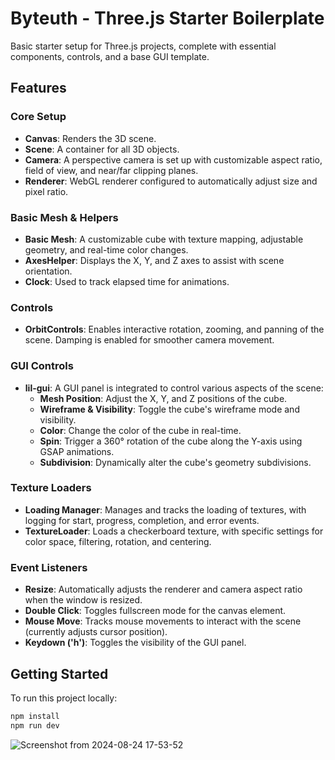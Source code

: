 # Byteuth  -  Three.js Starter Boilerplate

Basic starter setup for Three.js projects, complete with essential components, controls, and a base GUI template.

## Features

### Core Setup

- **Canvas**: Renders the 3D scene.
- **Scene**: A container for all 3D objects.
- **Camera**: A perspective camera is set up with customizable aspect ratio, field of view, and near/far clipping planes.
- **Renderer**: WebGL renderer configured to automatically adjust size and pixel ratio.

### Basic Mesh & Helpers

- **Basic Mesh**: A customizable cube with texture mapping, adjustable geometry, and real-time color changes.
- **AxesHelper**: Displays the X, Y, and Z axes to assist with scene orientation.
- **Clock**: Used to track elapsed time for animations.

### Controls

- **OrbitControls**: Enables interactive rotation, zooming, and panning of the scene. Damping is enabled for smoother camera movement.

### GUI Controls

- **lil-gui**: A GUI panel is integrated to control various aspects of the scene:
  - **Mesh Position**: Adjust the X, Y, and Z positions of the cube.
  - **Wireframe & Visibility**: Toggle the cube's wireframe mode and visibility.
  - **Color**: Change the color of the cube in real-time.
  - **Spin**: Trigger a 360° rotation of the cube along the Y-axis using GSAP animations.
  - **Subdivision**: Dynamically alter the cube's geometry subdivisions.

### Texture Loaders

- **Loading Manager**: Manages and tracks the loading of textures, with logging for start, progress, completion, and error events.
- **TextureLoader**: Loads a checkerboard texture, with specific settings for color space, filtering, rotation, and centering.

### Event Listeners

- **Resize**: Automatically adjusts the renderer and camera aspect ratio when the window is resized.
- **Double Click**: Toggles fullscreen mode for the canvas element.
- **Mouse Move**: Tracks mouse movements to interact with the scene (currently adjusts cursor position).
- **Keydown ('h')**: Toggles the visibility of the GUI panel.

## Getting Started

To run this project locally:

```bash
npm install
npm run dev
```
![Screenshot from 2024-08-24 17-53-52](https://github.com/user-attachments/assets/5e741b90-b0fc-4b15-b56b-cfdd6150ddda)

